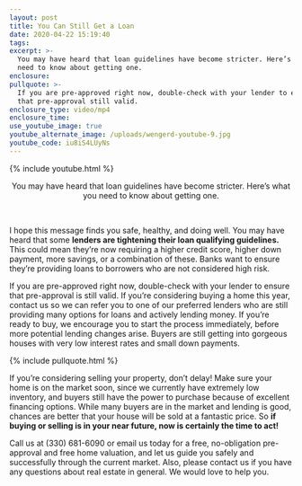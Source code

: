 ```yaml
---
layout: post
title: You Can Still Get a Loan
date: 2020-04-22 15:19:40
tags:
excerpt: >-
  You may have heard that loan guidelines have become stricter. Here’s what you
  need to know about getting one.
enclosure:
pullquote: >-
  If you are pre-approved right now, double-check with your lender to ensure
  that pre-approval still valid.
enclosure_type: video/mp4
enclosure_time:
use_youtube_image: true
youtube_alternate_image: /uploads/wengerd-youtube-9.jpg
youtube_code: iu8iS4LUyNs
---
```


{% include youtube.html %}

<center>You may have heard that loan guidelines have become stricter. Here&rsquo;s what you need to know about getting one.</center>

&nbsp;

I hope this message finds you safe, healthy, and doing well. You may have heard that some **lenders are tightening their loan qualifying guidelines.** This could mean they’re now requiring a higher credit score, higher down payment, more savings, or a combination of these. Banks want to ensure they’re providing loans to borrowers who are not considered high risk.&nbsp;

If you are pre-approved right now, double-check with your lender to ensure that pre-approval is still valid. If you’re considering buying a home this year, contact us so we can refer you to one of our preferred lenders who are still providing many options for loans and actively lending money. If you’re ready to buy, we encourage you to start the process immediately, before more potential lending changes arise. Buyers are still getting into gorgeous houses with very low interest rates and small down payments.&nbsp;

{% include pullquote.html %}

If you’re considering selling your property, don’t delay\! Make sure your home is on the market soon, since we currently have extremely low inventory, and buyers still have the power to purchase because of excellent financing options. While many buyers are in the market and lending is good, chances are better that your house will be sold at a fantastic price. So **if buying or selling is in your near future, now is certainly the time to act\!&nbsp;**

Call us at (330) 681-6090 or email us today for a free, no-obligation pre-approval and free home valuation, and let us guide you safely and successfully through the current market. Also, please contact us if you have any questions about real estate in general. We would love to help you.&nbsp;